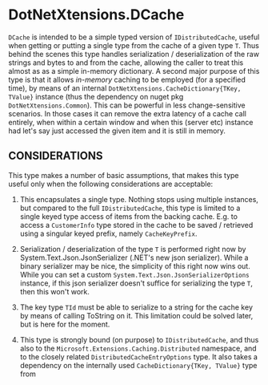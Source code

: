 # DotNetXtensions.DCache

`DCache` is intended to be a simple typed version of `IDistributedCache`,
useful when getting or putting a single type from the cache of a given type `T`.
Thus behind the scenes this type handles serialization / deserialization of the raw
strings and bytes to and from the cache, allowing the caller to treat this almost as
as a simple in-memory dictionary. A second major purpose
of this type is that it allows *in-memory* caching to be employed (for a specified time),
by means of an internal `DotNetXtensions.CacheDictionary{TKey, TValue}` instance
(thus the dependency on nuget pkg `DotNetXtensions.Common`). This can be powerful in less
change-sensitive scenarios. In those cases it can remove the extra
latency of a cache call entirely, when within a certain window and when this (server etc) instance
had let's say just accessed the given item and it is still in memory.

## CONSIDERATIONS

This type makes a number of basic assumptions, that makes this type useful only when
the following considerations are acceptable:

1) This  encapsulates a single type. Nothing stops using multiple instances, but compared to
the full `IDistributedCache`, this type is limited to a single keyed type
access of items from the backing cache. E.g. to access a `CustomerInfo` type stored in the cache
to be saved / retrieved using a singular keyed prefix, namely `CacheKeyPrefix`. 

2) Serialization / deserialization of the type `T` is performed right now
by System.Text.Json.JsonSerializer (.NET's new json serializer). While a binary serializer may
be nice, the simplicity of this right now wins out. While you can set a custom
`System.Text.Json.JsonSerializerOptions` instance, if this json serializer doesn't
suffice for serializing the type `T`, then this won't work.

3) The key type `TId` must be able to serialize to a string for the cache
key by means of calling ToString on it. This limitation could be solved later, but is here for the moment.

4) This type is strongly bound (on purpose) to `IDistributedCache`,
and thus also to the `Microsoft.Extensions.Caching.Distributed` namespace, and
to the closely related `DistributedCacheEntryOptions` type. It also takes a
dependency on the internally used `CacheDictionary{TKey, TValue}` type from
